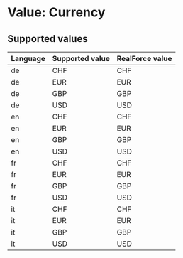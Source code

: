 # Value: Currency

## Supported values

| Language | Supported value | RealForce value |
| :--- | :--- | :--- |
| de | CHF | CHF |
| de | EUR | EUR |
| de | GBP | GBP |
| de | USD | USD |
| en | CHF | CHF |
| en | EUR | EUR |
| en | GBP | GBP |
| en | USD | USD |
| fr | CHF | CHF |
| fr | EUR | EUR |
| fr | GBP | GBP |
| fr | USD | USD |
| it | CHF | CHF |
| it | EUR | EUR |
| it | GBP | GBP |
| it | USD | USD |
